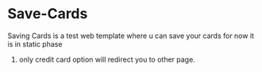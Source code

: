 # Save-Cards
Saving Cards is a test web template where u can save your cards for now it is in static phase 
1. only credit card option will redirect you to other page.
